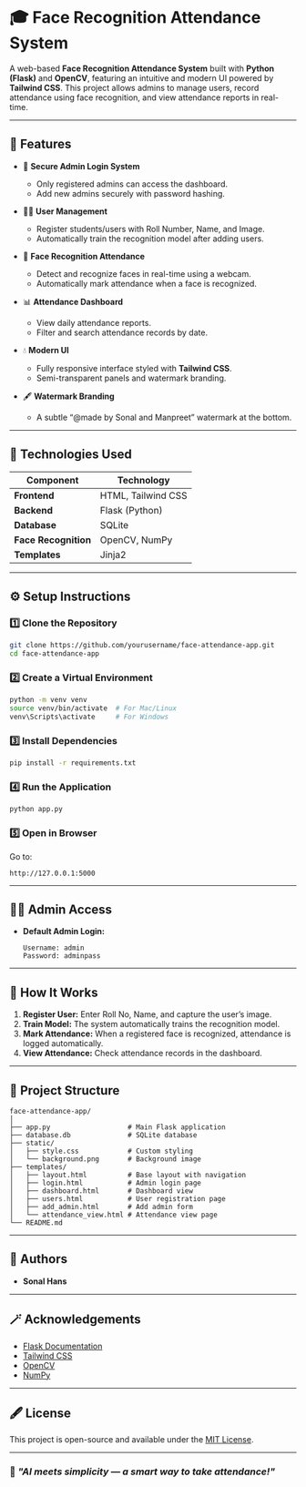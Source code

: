 # 🎓 Face Recognition Attendance System

A web-based **Face Recognition Attendance System** built with **Python (Flask)** and **OpenCV**, featuring an intuitive and modern UI powered by **Tailwind CSS**.
This project allows admins to manage users, record attendance using face recognition, and view attendance reports in real-time.

---

## 🚀 Features

* 🔐 **Secure Admin Login System**

  * Only registered admins can access the dashboard.
  * Add new admins securely with password hashing.

* 👨‍🎓 **User Management**

  * Register students/users with Roll Number, Name, and Image.
  * Automatically train the recognition model after adding users.

* 📸 **Face Recognition Attendance**

  * Detect and recognize faces in real-time using a webcam.
  * Automatically mark attendance when a face is recognized.

* 📊 **Attendance Dashboard**

  * View daily attendance reports.
  * Filter and search attendance records by date.

* 💧 **Modern UI**

  * Fully responsive interface styled with **Tailwind CSS**.
  * Semi-transparent panels and watermark branding.

* 🖋️ **Watermark Branding**

  * A subtle “@made by Sonal and Manpreet” watermark at the bottom.

---

## 🧰 Technologies Used

| Component            | Technology         |
| -------------------- | ------------------ |
| **Frontend**         | HTML, Tailwind CSS |
| **Backend**          | Flask (Python)     |
| **Database**         | SQLite             |
| **Face Recognition** | OpenCV, NumPy      |
| **Templates**        | Jinja2             |

---

## ⚙️ Setup Instructions

### 1️⃣ Clone the Repository

```bash
git clone https://github.com/yourusername/face-attendance-app.git
cd face-attendance-app
```

### 2️⃣ Create a Virtual Environment

```bash
python -m venv venv
source venv/bin/activate  # For Mac/Linux
venv\Scripts\activate     # For Windows
```

### 3️⃣ Install Dependencies

```bash
pip install -r requirements.txt
```

### 4️⃣ Run the Application

```bash
python app.py
```

### 5️⃣ Open in Browser

Go to:

```
http://127.0.0.1:5000
```

---

## 🧑‍💻 Admin Access

* **Default Admin Login:**

  ```
  Username: admin
  Password: adminpass
  ```

---

## 📸 How It Works

1. **Register User:** Enter Roll No, Name, and capture the user’s image.
2. **Train Model:** The system automatically trains the recognition model.
3. **Mark Attendance:** When a registered face is recognized, attendance is logged automatically.
4. **View Attendance:** Check attendance records in the dashboard.

---

## 📂 Project Structure

```
face-attendance-app/
│
├── app.py                   # Main Flask application
├── database.db              # SQLite database
├── static/
│   ├── style.css            # Custom styling
│   └── background.png       # Background image
├── templates/
│   ├── layout.html          # Base layout with navigation
│   ├── login.html           # Admin login page
│   ├── dashboard.html       # Dashboard view
│   ├── users.html           # User registration page
│   ├── add_admin.html       # Add admin form
│   └── attendance_view.html # Attendance view page
└── README.md
```

---

## 💬 Authors

* **Sonal Hans**

---

## 🪄 Acknowledgements

* [Flask Documentation](https://flask.palletsprojects.com/)
* [Tailwind CSS](https://tailwindcss.com/)
* [OpenCV](https://opencv.org/)
* [NumPy](https://numpy.org/)

---

## 🖋️ License

This project is open-source and available under the [MIT License](LICENSE).

---

### 🌟 *"AI meets simplicity — a smart way to take attendance!"*
